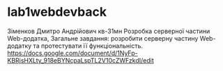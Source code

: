 # lab1webdevback
Зіменков Дмитро Андрійович кв-31мн
 Розробка серверної частини Web-додатка,
 Загальне завдання: розробити серверну частину Web-додатку та протестувати її функціональність.
https://docs.google.com/document/d/1NyFp-KBRjsHXLty_918eBYNcpaLspTL2V10cZWFzkdI/edit
